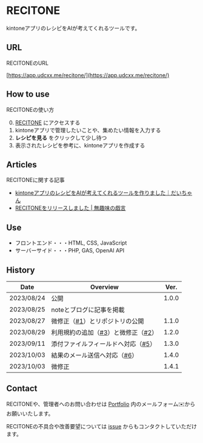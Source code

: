 # RECITONE

kintoneアプリのレシピをAIが考えてくれるツールです。

## URL

RECITONEのURL

[https://app.udcxx.me/recitone/](https://app.udcxx.me/recitone/)

## How to use

RECITONEの使い方

0. [RECITONE](https://app.udcxx.me/recitone/) にアクセスする
0. kintoneアプリで管理したいことや、集めたい情報を入力する
0. **レシピを見る** をクリックして少し待つ
0. 表示されたレシピを参考に、kintoneアプリを作成する

## Articles

RECITONEに関する記事

* [kintoneアプリのレシピをAIが考えてくれるツールを作りました｜だいちゃん](https://note.com/udcxx/n/nbc92c0ffae5c)
* [RECITONEをリリースしました | 無趣味の戯言](https://blog.udcxx.me/article/230825/recitone/)

## Use

* フロントエンド・・・HTML, CSS, JavaScript
* サーバーサイド・・・PHP, GAS, OpenAI API

## History

| Date       | Overview | Ver. |
| ---------- | -------- | ---- |
| 2023/08/24 | 公開 | 1.0.0 |
| 2023/08/25 | noteとブログに記事を掲載 | |
| 2023/08/27 | 微修正（[#1](https://github.com/udcxx/recitone/issues/1)）とリポジトリの公開 | 1.1.0 |
| 2023/08/29 | 利用規約の追加（[#3](https://github.com/udcxx/recitone/issues/3)）と微修正（[#2](https://github.com/udcxx/recitone/issues/2)） | 1.2.0 |
| 2023/09/11 | 添付ファイルフィールドへ対応（[#5](https://github.com/udcxx/recitone/issues/5)）| 1.3.0 |
| 2023/10/03 | 結果のメール送信へ対応（[#6](https://github.com/udcxx/recitone/issues/6)）| 1.4.0 |
| 2023/10/03 | 微修正 | 1.4.1 |

## Contact

RECITONEや、管理者へのお問い合わせは [Portfolio](https://udcxx.me/) 内のメールフォーム✉️からお願いいたします。

RECITONEの不具合や改善要望については [issue](https://github.com/udcxx/recitone/issues) からもコンタクトしていただけます。